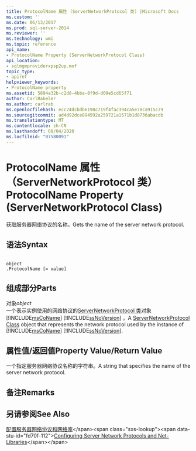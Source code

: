 ```yaml
---
title: ProtocolName 属性 (ServerNetworkProtocol 类) |Microsoft Docs
ms.custom: ''
ms.date: 06/13/2017
ms.prod: sql-server-2014
ms.reviewer: ''
ms.technology: wmi
ms.topic: reference
api_name:
- ProtocolName Property (ServerNetworkProtocol Class)
api_location:
- sqlmgmproviderxpsp2up.mof
topic_type:
- apiref
helpviewer_keywords:
- ProtocolName property
ms.assetid: 5894a32b-c2d8-4bba-8f9d-d09e5cd65f71
author: CarlRabeler
ms.author: carlrab
ms.openlocfilehash: ecc24dcbdb6198c719f4fac394ca5e78ca915c79
ms.sourcegitcommit: ad4d92dce894592a259721a1571b1d8736abacdb
ms.translationtype: MT
ms.contentlocale: zh-CN
ms.lasthandoff: 08/04/2020
ms.locfileid: "87580091"
---
```

# <a name="protocolname-property-servernetworkprotocol-class"></a><span data-ttu-id="fd70f-102">ProtocolName 属性（ServerNetworkProtocol 类）</span><span class="sxs-lookup"><span data-stu-id="fd70f-102">ProtocolName Property (ServerNetworkProtocol Class)</span></span>
  <span data-ttu-id="fd70f-103">获取服务器网络协议的名称。</span><span class="sxs-lookup"><span data-stu-id="fd70f-103">Gets the name of the server network protocol.</span></span>  
  
## <a name="syntax"></a><span data-ttu-id="fd70f-104">语法</span><span class="sxs-lookup"><span data-stu-id="fd70f-104">Syntax</span></span>  
  
```  
  
object  
.ProtocolName [= value]  
```  
  
## <a name="parts"></a><span data-ttu-id="fd70f-105">组成部分</span><span class="sxs-lookup"><span data-stu-id="fd70f-105">Parts</span></span>  
 <span data-ttu-id="fd70f-106">对象</span><span class="sxs-lookup"><span data-stu-id="fd70f-106">*object*</span></span>  
 <span data-ttu-id="fd70f-107">一个表示实例使用的网络协议的[ServerNetworkProtocol 类](servernetworkprotocol-class.md)对象 [!INCLUDE[msCoName](../../../includes/msconame-md.md)] [!INCLUDE[ssNoVersion](../../../includes/ssnoversion-md.md)] 。</span><span class="sxs-lookup"><span data-stu-id="fd70f-107">A [ServerNetworkProtocol Class](servernetworkprotocol-class.md) object that represents the network protocol used by the instance of [!INCLUDE[msCoName](../../../includes/msconame-md.md)] [!INCLUDE[ssNoVersion](../../../includes/ssnoversion-md.md)].</span></span>  
  
## <a name="property-valuereturn-value"></a><span data-ttu-id="fd70f-108">属性值/返回值</span><span class="sxs-lookup"><span data-stu-id="fd70f-108">Property Value/Return Value</span></span>  
 <span data-ttu-id="fd70f-109">一个指定服务器网络协议名称的字符串。</span><span class="sxs-lookup"><span data-stu-id="fd70f-109">A string that specifies the name of the server network protocol.</span></span>  
  
## <a name="remarks"></a><span data-ttu-id="fd70f-110">备注</span><span class="sxs-lookup"><span data-stu-id="fd70f-110">Remarks</span></span>  
  
## <a name="see-also"></a><span data-ttu-id="fd70f-111">另请参阅</span><span class="sxs-lookup"><span data-stu-id="fd70f-111">See Also</span></span>  
 <span data-ttu-id="fd70f-112">[配置服务器网络协议和网络库](https://msdn.microsoft.com/library/ms177485\(v=sql.100\).aspx)</span><span class="sxs-lookup"><span data-stu-id="fd70f-112">[Configuring Server Network Protocols and Net-Libraries](https://msdn.microsoft.com/library/ms177485\(v=sql.100\).aspx)</span></span>  
  
  
